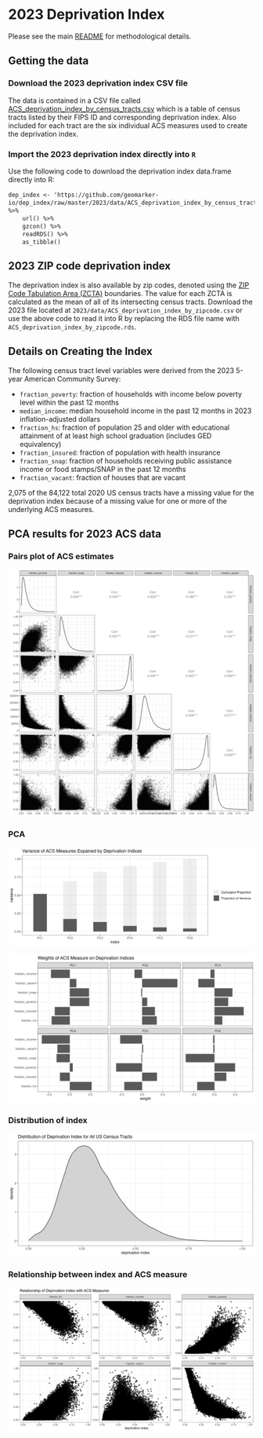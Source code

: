 # 2023 Deprivation Index

Please see the main [README](../README.md) for methodological details. 

## Getting the data

### Download the 2023 deprivation index CSV file

The data is contained in a CSV file called [ACS_deprivation_index_by_census_tracts.csv](https://github.com/geomarker-io/dep_index/raw/master/2023/data/ACS_deprivation_index_by_census_tracts.csv) which is a table of census tracts listed by their FIPS ID and corresponding deprivation index.  Also included for each tract are the six individual ACS measures used to create the deprivation index.

### Import the 2023 deprivation index directly into `R`

Use the following code to download the deprivation index data.frame directly into R:

```
dep_index <- 'https://github.com/geomarker-io/dep_index/raw/master/2023/data/ACS_deprivation_index_by_census_tracts.rds' %>% 
    url() %>% 
    gzcon() %>% 
    readRDS() %>% 
    as_tibble()
```

## 2023 ZIP code deprivation index

The deprivation index is also available by zip codes, denoted using the [ZIP Code Tabulation Area (ZCTA)](https://en.wikipedia.org/wiki/ZIP_Code_Tabulation_Area) boundaries. The value for each ZCTA is calculated as the mean of all of its intersecting census tracts. Download the 2023 file located at `2023/data/ACS_deprivation_index_by_zipcode.csv` or use the above code to read it into R by replacing the RDS file name with `ACS_deprivation_index_by_zipcode.rds`.

## Details on Creating the Index

The following census tract level variables were derived from the 2023 5-year American Community Survey:

- `fraction_poverty`: fraction of households with income below poverty level within the past 12 months
- `median_income`: median household income in the past 12 months in 2023 inflation-adjusted dollars
- `fraction_hs`: fraction of population 25 and older with educational attainment of at least high school graduation (includes GED equivalency)
- `fraction_insured`: fraction of population with health insurance
- `fraction_snap`: fraction of households receiving public assistance income or food stamps/SNAP in the past 12 months
- `fraction_vacant`: fraction of houses that are vacant

2,075 of the 84,122 total 2020 US census tracts have a missing value for the deprivation index because of a missing value for one or more of the underlying ACS measures.

## PCA results for 2023 ACS data

### Pairs plot of ACS estimates

![](2023/figs/acs_data_pairs_plot.jpg)

### PCA

![](2023/figs/variance_of_acs_explained_by_dep_index.jpg)

![](2023/figs/acs_measure_weights_on_dep_index.jpg)

### Distribution of index

![](2023/figs/dep_index_density.jpg)

### Relationship between index and ACS measure

![](2023/figs/dep_index_and_acs_measures_xyplots.jpg)
